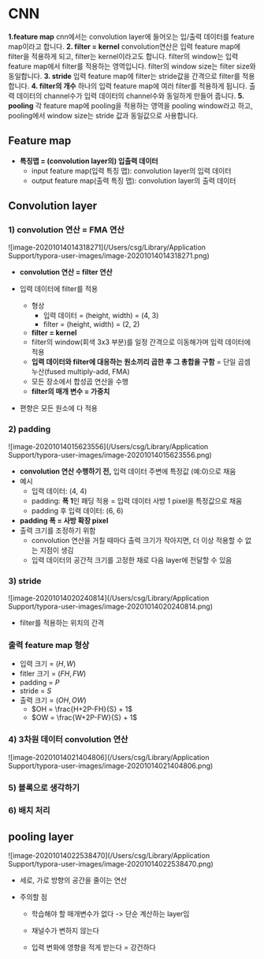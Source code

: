 # CNN

**1.feature map**
cnn에서는 convolution layer에 들어오는 입/출력 데이터를 feature map이라고 합니다.
**2. filter = kernel**
convolution연산은 입력 feature map에 filter을 적용하게 되고, filter는 kernel이라고도 합니다.
filter의 window는 입력 feature map에서 filter를 적용하는 영역입니다.
filter의 window size는 filter size와 동일합니다.
**3. stride**
입력 feature map에 filter는 stride값을 간격으로 filter를 적용합니다.
**4. filter의 개수**
하나의 입력 feature map에 여러 filter를 적용하게 됩니다.
출력 데이터의 channel수가 입력 데이터의 channel수와 동일하게 만들어 줍니다.
**5. pooling**
각 feature map에 pooling을 적용하는 영역을 pooling window라고 하고,
pooling에서 window size는 stride 값과 동일값으로 사용합니다.



## Feature map

* **특징맵 = (convolution layer의) 입출력 데이터**
  * input feature map(입력 특징 맵): convolution layer의 입력 데이터
  * output feature map(출력 특징 맵): convolution layer의 출력 데이터



## Convolution layer

### 1) convolution 연산 = FMA 연산

![image-20201014014318271](/Users/csg/Library/Application Support/typora-user-images/image-20201014014318271.png)

* **convolution 연산 = filter 연산** 

* 입력 데이터에 filter를 적용
  * 형상
    * 입력 데이터 = (height, width) = (4, 3)
    * filter = (height, width) = (2, 2)
  * **filter = kernel**
  * filter의 window(회색 3x3 부분)를 일정 간격으로 이동해가며 입력 데이터에 적용
  * **입력 데이터와 filter에 대응하는 원소끼리 곱한 후 그 총합을 구함** =  단일 곱셈누산(fused multiply-add, FMA) 
  * 모든 장소에서 합성곱 연산을 수행
  * **filter의 매개 변수 = 가중치** 
* 편향은 모든 원소에 다 적용

### 2) padding

![image-20201014015623556](/Users/csg/Library/Application Support/typora-user-images/image-20201014015623556.png)

* **convolution 연산 수행하기 전,** 입력 데이터 주변에 특정값 (예:0)으로 채움
* 예시
  * 입력 데이터: (4, 4)
  * padding: **폭 1**인 패딩 적용 = 입력 데이터 사방 1 pixel을 특정값으로 채움
  * padding 후 입력 데이터: (6, 6)
* **padding 폭 = 사방 확장 pixel**
* 출력 크기를 조정하기 위함
  * convolution 연산을 거칠 때마다 출력 크기가 작아지면, 더 이상 적용할 수 없는 지점이 생김
  * 입력 데이터의 공간적 크기를 고정한 채로 다음 layer에 전달할 수 있음 

### 3) stride

![image-20201014020240814](/Users/csg/Library/Application Support/typora-user-images/image-20201014020240814.png)

* filter를 적용하는 위치의 간격



### 출력 feature map 형상 

* 입력 크기 = $(H, W)$
* fitler 크기 = $(FH, FW)$
* padding = $P$
* stride = $S$
* 출력 크기 = $(OH, OW)$
  * $OH = \frac{H+2P-FH}{S} + 1$
  * $OW = \frac{W+2P-FW}{S} + 1$

### 4) 3차원 데이터 convolution 연산

![image-20201014021404806](/Users/csg/Library/Application Support/typora-user-images/image-20201014021404806.png)

### 5) 블록으로 생각하기

### 6) 배치 처리

## pooling layer

![image-20201014022538470](/Users/csg/Library/Application Support/typora-user-images/image-20201014022538470.png)

* 세로, 가로 방향의 공간을 줄이는 연산

* 주의할 점

  * 학습해야 할 매개변수가 없다 -> 단순 계산하는 layer임

  * 채널수가 변하지 않는다

  * 입력 변화에 영향을 적게 받는다 = 강건하다

    

